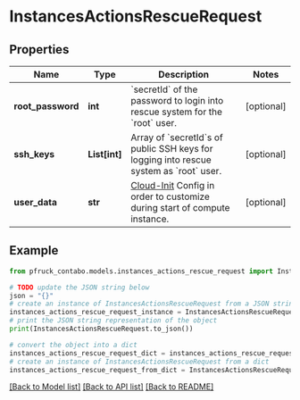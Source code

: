 # InstancesActionsRescueRequest


## Properties

Name | Type | Description | Notes
------------ | ------------- | ------------- | -------------
**root_password** | **int** | &#x60;secretId&#x60; of the password to login into rescue system for the &#x60;root&#x60; user. | [optional] 
**ssh_keys** | **List[int]** | Array of &#x60;secretId&#x60;s of public SSH keys for logging into rescue system as &#x60;root&#x60; user. | [optional] 
**user_data** | **str** | [Cloud-Init](https://cloud-init.io/) Config in order to customize during start of compute instance. | [optional] 

## Example

```python
from pfruck_contabo.models.instances_actions_rescue_request import InstancesActionsRescueRequest

# TODO update the JSON string below
json = "{}"
# create an instance of InstancesActionsRescueRequest from a JSON string
instances_actions_rescue_request_instance = InstancesActionsRescueRequest.from_json(json)
# print the JSON string representation of the object
print(InstancesActionsRescueRequest.to_json())

# convert the object into a dict
instances_actions_rescue_request_dict = instances_actions_rescue_request_instance.to_dict()
# create an instance of InstancesActionsRescueRequest from a dict
instances_actions_rescue_request_from_dict = InstancesActionsRescueRequest.from_dict(instances_actions_rescue_request_dict)
```
[[Back to Model list]](../README.md#documentation-for-models) [[Back to API list]](../README.md#documentation-for-api-endpoints) [[Back to README]](../README.md)


